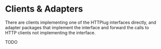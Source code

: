 # Clients & Adapters

There are clients implementing one of the HTTPlug interfaces directly,
and adapter packages that implement the interface and forward the calls to HTTP clients not implementing the interface.

TODO
